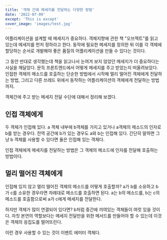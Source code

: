 ```yaml
---
title: '객체 간에 메세지를 전달하는 다양한 방법'
date: '2022-07-09'
except: 'This is except'
cover_image: 'images/test.jpg'
---
```


어플리케이션을 설계할 때 메세지가 중요하다. 객체지향에 관한 책 "오브젝트"를 읽고 있는데 메세지를 먼저 정하라고 한다. 동작에 필요한 메세지를 정의한 뒤 이를 각 객체에 할당하는 순서로 개발해야 좋은 품질의 어플리케이션을 만들 수 있다는 것이다.

그 동안 반대로 생각했는데 책을 읽고나서 눈여겨 보지 않았던 메세지가 더 중요하다는 사실을 깨달았다. 문득 프론트엔드에서 어떻게 메세지를 주고 받았는지 떠올려보았다. 인접한 객체의 메소드를 호출하는 단순한 방법에서 시작해 멀리 떨어진 객체에게 전달하는 방법, 그리고 다른 쓰레드 위에서 동작하는 어플리케이션의 객체에게 전달하는 방법까지.

객체간에 주고 받는 메세지 전달 수단에 대해서 정리해 보겠다.

## 인접 객체에게

두 객체가 인접해 있다. a 객체 내부에 b객체를 가지고 있거나 a객체의 메소드의 인자로 b를 받는 경우다. 전역 공간에 b가 있는 경우도 a와 b는 인접해 있다. 간단히 말하면 그냥 b 객체를 사용할 수 있다면 둘은 인접해 있는 객체다.

인접 객체에게 메세지를 전달하는 방법은 그 객체의 메소드에 인자를 전달해 호출하는 방법이다.

## 멀리 떨어진 객체에게

인접해 있지 않고 멀리 떨어진 객체의 메소드를 어떻게 호출할까? a가 b를 소유하고 b가 c를 소유한 경우라면 차례대로 메소드를 호출하면 된다. a는 b의 메소드를, b는 c의 메소드를 호출함으로써 a가 c에게 메세지를 전달한다.

하지만 객체가 많이 연결되어 있다면? b처럼 중간에 끼여있는 객체들이 여럿 있을 것이다. 자칫 본연의 역할보다는 메세지 전달만을 위한 메서드를 만들어야 할 수 있는데 이것은 객체의 응집도를 떨어뜨린다.

이런 경우 사용할 수 있는 것이 이벤트 에미터 객체다.